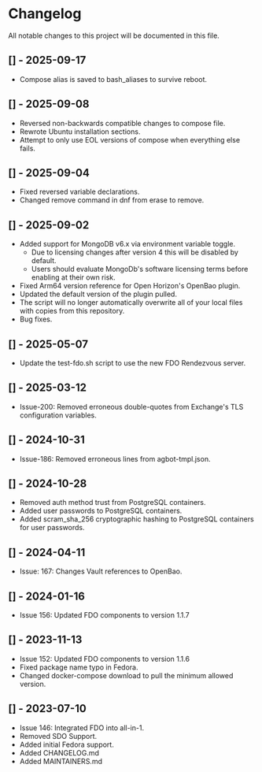 # Changelog

All notable changes to this project will be documented in this file.

## [] - 2025-09-17
- Compose alias is saved to bash_aliases to survive reboot.

## [] - 2025-09-08
- Reversed non-backwards compatible changes to compose file.
- Rewrote Ubuntu installation sections.
- Attempt to only use EOL versions of compose when everything else fails.

## [] - 2025-09-04
- Fixed reversed variable declarations.
- Changed remove command in dnf from erase to remove.

## [] - 2025-09-02
- Added support for MongoDB v6.x via environment variable toggle.
    - Due to licensing changes after version 4 this will be disabled by default.
    - Users should evaluate MongoDb's software licensing terms before enabling at their own risk.
- Fixed Arm64 version reference for Open Horizon's OpenBao plugin.
- Updated the default version of the plugin pulled.
- The script will no longer automatically overwrite all of your local files with copies from this repository.
- Bug fixes.

## [] - 2025-05-07
- Update the test-fdo.sh script to use the new FDO Rendezvous server.

## [] - 2025-03-12
- Issue-200: Removed erroneous double-quotes from Exchange's TLS configuration variables.

## [] - 2024-10-31
- Issue-186: Removed erroneous lines from agbot-tmpl.json.

## [] - 2024-10-28
- Removed auth method trust from PostgreSQL containers.
- Added user passwords to PostgreSQL containers.
- Added scram_sha_256 cryptographic hashing to PostgreSQL containers for user passwords.

## [] - 2024-04-11
- Issue: 167: Changes Vault references to OpenBao.

## [] - 2024-01-16
- Issue 156: Updated FDO components to version 1.1.7

## [] - 2023-11-13
- Issue 152: Updated FDO components to version 1.1.6
- Fixed package name typo in Fedora.
- Changed docker-compose download to pull the minimum allowed version.

## [] - 2023-07-10
- Issue 146: Integrated FDO into all-in-1.
- Removed SDO Support.
- Added initial Fedora support.
- Added CHANGELOG.md
- Added MAINTAINERS.md
